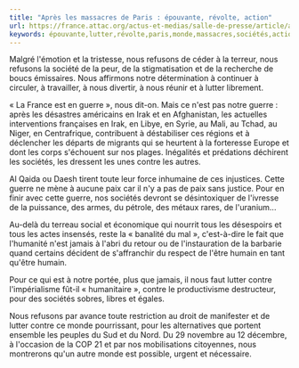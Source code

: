 ```yaml
---
title: "Après les massacres de Paris : épouvante, révolte, action"
url: https://france.attac.org/actus-et-medias/salle-de-presse/article/apres-les-massacres-de-paris-epouvante-revolte-action
keywords: épouvante,lutter,révolte,paris,monde,massacres,sociétés,action,paix,guerre,nest,jamais,émissaires,irak,refusons
---
```

Malgré l'émotion et la tristesse, nous refusons de céder à la terreur, nous refusons la société de la peur, de la stigmatisation et de la recherche de boucs émissaires. Nous affirmons notre détermination à continuer à circuler, à travailler, à nous divertir, à nous réunir et à lutter librement.

« La France est en guerre », nous dit-on. Mais ce n'est pas notre guerre : après les désastres américains en Irak et en Afghanistan, les actuelles interventions françaises en Irak, en Libye, en Syrie, au Mali, au Tchad, au Niger, en Centrafrique, contribuent à déstabiliser ces régions et à déclencher les départs de migrants qui se heurtent à la forteresse Europe et dont les corps s'échouent sur nos plages. Inégalités et prédations déchirent les sociétés, les dressent les unes contre les autres.

Al Qaida ou Daesh tirent toute leur force inhumaine de ces injustices. Cette guerre ne mène à aucune paix car il n'y a pas de paix sans justice. Pour en finir avec cette guerre, nos sociétés devront se désintoxiquer de l'ivresse de la puissance, des armes, du pétrole, des métaux rares, de l'uranium\...

Au-delà du terreau social et économique qui nourrit tous les désespoirs et tous les actes insensés, reste la « banalité du mal », c'est-à-dire le fait que l'humanité n'est jamais à l'abri du retour ou de l'instauration de la barbarie quand certains décident de s'affranchir du respect de l'être humain en tant qu'être humain.

Pour ce qui est à notre portée, plus que jamais, il nous faut lutter contre l'impérialisme fût-il « humanitaire », contre le productivisme destructeur, pour des sociétés sobres, libres et égales.

Nous refusons par avance toute restriction au droit de manifester et de lutter contre ce monde pourrissant, pour les alternatives que portent ensemble les peuples du Sud et du Nord. Du 29 novembre au 12 décembre, à l'occasion de la COP 21 et par nos mobilisations citoyennes, nous montrerons qu'un autre monde est possible, urgent et nécessaire.

